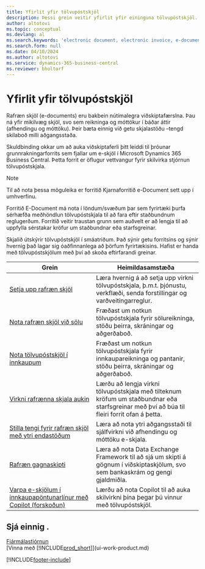 ```yaml
---
title: Yfirlit yfir tölvupóstskjöl
description: Þessi grein veitir yfirlit yfir eininguna tölvupóstskjöl.
author: altotovi
ms.topic: conceptual
ms.devlang: al
ms.search.keywords: 'electronic document, electronic invoice, e-document, e-invoice'
ms.search.form: null
ms.date: 04/10/2024
ms.author: altotovi
ms.service: dynamics-365-business-central
ms.reviewer: bholtorf
---
```


# Yfirlit yfir tölvupóstskjöl

Rafræn skjöl (e-documents) eru bakbein nútímalegra viðskiptafærslna. Þau ná yfir mikilvæg skjöl, svo sem reikninga og móttökur í báðar áttir (afhendingu og móttöku). Þeir bæta einnig við getu skjalastöðu –tengd skilaboð milli aðgangsstaða.

Skuldbinding okkar um að auka viðskiptaferli þitt leiddi til þróunar grunnrakningarforrits sem fjallar um e-skjöl í Microsoft Dynamics 365 Business Central. Þetta forrit er öflugur vettvangur fyrir skilvirka stjórnun tölvupóstskjala.

> [!NOTE]
> Til að nota þessa möguleika er forritið Kjarnaforritið e-Document sett upp í umhverfinu.  

Forritið E-Document má nota í löndum/svæðum þar sem fyrirtæki þurfa sérhæfða meðhöndlun tölvupóstskjala til að fara eftir staðbundnum reglugerðum. Forritið veitir traustan grunn sem auðvelt er að lengja til að uppfylla sérstakar kröfur um staðbundnar eða starfsgreinar.

Skjalið útskýrir tölvupóstskjöl í smáatriðum. Það sýnir getu forritsins og sýnir hvernig það lagar sig óaðfinnanlega að þörfum fyrirtækisins. Hafist er handa með tölvupóstskjölum með því að skoða eftirfarandi greinar.

| Grein | Heimildasamstæða | 
|---------|-------------|
| [Setja upp rafræn skjöl](finance-how-setup-edocuments.md) | Læra hvernig á að setja upp virkni tölvupóstskjala, þ.m.t. þjónustu, verkflæði, senda forstillingar og varðveitingarreglur. |
| [Nota rafræn skjöl við sölu](finance-how-use-edocuments.md) | Fræðast um notkun tölvupóstskjala fyrir sölureikninga, stöðu þeirra, skráningar og aðgerðaboð.| 
| [Nota tölvupóstskjöl í innkaupum](finance-how-use-edocuments-purchase.md) | Fræðast um notkun tölvupóstskjala fyrir innkaupareikninga og pantanir, stöðu þeirra, skráningar og aðgerðaboð.|
| [Virkni rafrænna skjala aukin](/dynamics365/business-central/dev-itpro/developer/devenv-extend-edocuments) | Lærðu að lengja virkni tölvupóstskjala með tilteknum kröfum um staðbundnar eða starfsgreinar með því að búa til fleiri forrit ofan á þetta. |
| [Stilla tengi fyrir rafræn skjöl með ytri endastöðum](finance-how-setup-edocuments-external.md) | Læra að nota ytri aðgangsstaði til sjálfvirkni við afhendingu og móttöku e-skjala. |
| [Rafræn gagnaskipti](across-data-exchange.md) | Læra að nota Data Exchange Framework til að sjá um skipti á gögnum í viðskiptaskjölum, svo sem bankaskrám og gengi gjaldmiðla. | 
| [Varpa e-skjölum í innkaupapöntunarlínur með Copilot (forskoðun)](map-edocuments-with-copilot.md) | Lærðu að nota Copilot til að auka skilvirkni þína þegar þú vinnur með tölvupóstskjöl. |

## Sjá einnig .

[Fjármálastjórnun](finance.md)    
[Vinna með [!INCLUDE[prod_short](includes/prod_short.md)]](ui-work-product.md)  

[!INCLUDE[footer-include](includes/footer-banner.md)]
